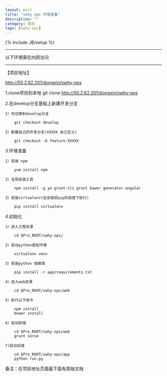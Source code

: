 ```yaml
---
layout: post
title: "swhy ops 环境准备"
description: ""
category: 项目
tags: [swhy-ops]
---
```

{% include JB/setup %}


---

以下环境需在内网访问

---

【项目地址】

http://50.2.62.201/dongxin/swhy-ops

1.clone项目到本地
	git clone http://50.2.62.201/dongxin/swhy-ops

2.在develop分支基础上新建开发分支

	1）先切换到develop分支

		git checkout develop

	2）新建自己的开发分支(XXXXX 自己定义)

		git checkout -b feature-XXXXX

3.环境准备
	
	1）安装 npm

		yum install npm

	2）全局安装工具

		npm install -g yo grunt-cli grunt bower generator-angular

	3）安装virtualenv(在安装好pip的前提下执行)

		pip install virtualenv

4.初始化

	1）进入工程目录

		cd $Pro_ROOT/swhy-ops/
	
	2）启动python虚拟环境

		virtualenv venv

	3）安装python 依赖库

		pip install -r app/requirements.txt

	4）进入web目录

		cd $Pro_ROOT/swhy-ops/web

	5）执行以下命令

		npm install
		bower install

	6）启动前端

		cd $Pro_ROOT/swhy-ops/web
		grunt serve

	7)启动后端

		cd $Pro_ROOT/swhy-ops/app
		python run.py



备注：在项目地址页面最下面有原始文档